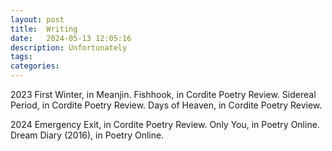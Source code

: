 ```yaml
---
layout: post
title:  Writing
date:   2024-05-13 12:05:16
description: Unfortunately
tags: 
categories: 
---
```


2023
First Winter, in Meanjin.
Fishhook, in Cordite Poetry Review.
Sidereal Period, in Cordite Poetry Review.
Days of Heaven, in Cordite Poetry Review.

2024
Emergency Exit, in Cordite Poetry Review.
Only You, in Poetry Online.
Dream Diary (2016), in Poetry Online.